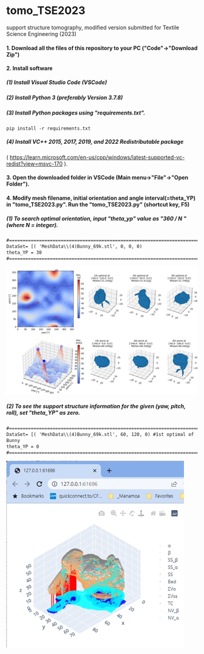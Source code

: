 # tomo_TSE2023
support structure tomography, modified version submitted for Textile Science Engineering (2023)

#### 1. Download all the files of this repository to your PC ("Code"->"Download Zip")

#### 2. Install software
#####    (1) Install Visual Studio Code (VSCode)
#####    (2) Install Python 3 (preferably Version 3.7.8)
#####    (3) Install Python packages using "requirements.txt".
```
pip install -r requirements.txt
```
#####    (4) Install VC++ 2015, 2017, 2019, and 2022 Redistributable package
( https://learn.microsoft.com/en-us/cpp/windows/latest-supported-vc-redist?view=msvc-170 ).

#### 3. Open the downloaded folder in VSCode (Main menu->"File"->"Open Folder"). 

#### 4. Modify  mesh filename,  initial orientation and angle interval(=theta_YP) in "tomo_TSE2023.py".  Run the "tomo_TSE2023.py" (shortcut key, F5)

#####    (1) To search optimal orientation, input "theta_yp" value as "360 / N " (where N = integer).
```
#=========================================================================================
DataSet= [( 'MeshData\\(4)Bunny_69k.stl', 0, 0, 0)
theta_YP = 30
#=========================================================================================
```
![TomoNV_logo](./pics/fig1.jpg)

#####    (2) To see the support structure information for the given (yaw, pitch, roll), set "theta_YP" as zero.
```
#=========================================================================================
DataSet= [( 'MeshData\\(4)Bunny_69k.stl', 60, 120, 0) #1st optimal of Bunny
theta_YP = 0
#=========================================================================================
```
![TomoNV_logo](./pics/fig2.jpg)
